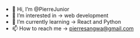 - 👋 Hi, I’m @PierreJunior
- 👀 I’m interested in -> web development
- 🌱 I’m currently learning -> React and Python
- 📫 How to reach me -> pierresangwa@gmail.com

<!---
PierreJunior/PierreJunior is a ✨ special ✨ repository because its `README.md` (this file) appears on your GitHub profile.
You can click the Preview link to take a look at your changes.
--->
